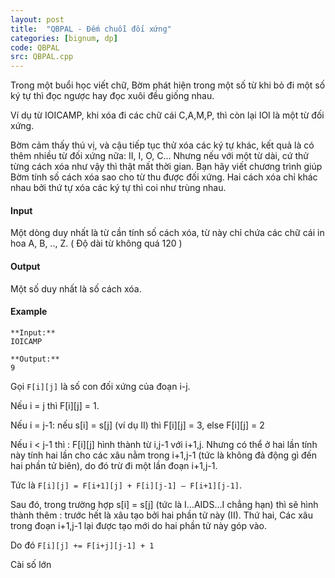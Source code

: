 ```yaml
---
layout: post
title:  "QBPAL - Đếm chuỗi đối xứng"
categories: [bignum, dp]
code: QBPAL
src: QBPAL.cpp
---
```




  


Trong một buổi học viết chữ, Bờm phát hiện trong một số từ khi bỏ đi một số ký tự thì đọc ngược hay đọc xuôi đều giống nhau.

Ví dụ từ IOICAMP, khi xóa đi các chữ cái C,A,M,P, thì còn lại IOI là một từ đối xứng.

Bờm cảm thấy thú vị, và cậu tiếp tục thử xóa các ký tự khác, kết quả là có thêm nhiều từ đối xứng nữa: II, I, O, C… Nhưng nếu với một từ dài, cứ thử từng cách xóa như vậy thì thật mất thời gian. Bạn hãy viết chương trình giúp Bờm tính số cách xóa sao cho từ thu được đối xứng. Hai cách xóa chỉ khác nhau bởi thứ tự xóa các ký tự thì coi như trùng nhau.

#### Input

Một dòng duy nhất là từ cần tính số cách xóa, từ này chỉ chứa các chữ cái in hoa A, B, .., Z. ( Độ dài từ không quá 120 )

#### Output

Một số duy nhất là số cách xóa.

#### Example

```
**Input:**
IOICAMP

**Output:**
9

```

<!--more-->



Gọi `F[i][j]` là số con đối xứng của đoạn i-j. 

Nếu i = j thì F[i][j] = 1.

Nếu i = j-1:  nếu s[i] = s[j] (ví dụ II) thì F[i][j] = 3, else F[i][j] = 2

Nếu i < j-1 thì : F[i][j] hình thành từ i,j-1 với i+1,j. Nhưng có thể ở hai lần tính này tính hai lần cho các xâu nằm trong i+1,j-1 (tức là không đả động gì đến hai phần tử biên), do đó trừ đi một lần đoạn i+1,j-1.

Tức là `F[i][j] = F[i+1][j] + F[i][j-1] – F[i+1][j-1]`.

Sau đó, trong trường hợp s[i] = s[j] (tức là I…AIDS…I chẳng hạn) thì sẽ hình thành thêm : trước hết là xâu tạo bởi hai phần tử này (II). Thứ hai, Các xâu trong đoạn i+1,j-1 lại được tạo mới do hai phần tử này góp vào.

Do đó `F[i][j] += F[i+j][j-1] + 1`

Cài số lớn
